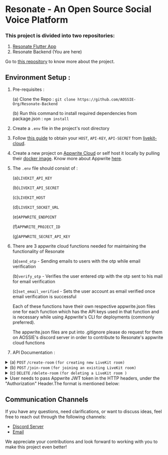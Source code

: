 # Resonate - An Open Source Social Voice Platform

### This project is divided into two repositories:

1. [Resonate Flutter App](https://github.com/AOSSIE-Org/Resonate)
2. Resonate Backend (You are here)

Go to [this repository](https://github.com/AOSSIE-Org/Resonate) to know more about the project.

## Environment Setup :

1. Pre-requisites :

   (a) Clone the Repo : `git clone https://github.com/AOSSIE-Org/Resonate-Backend`

   (b) Run this command to install required dependencies from package.json : `npm install`

2. Create a `.env` file in the project's root directory

3. Follow [this guide](https://docs.livekit.io/cloud/project-management/keys-and-tokens/) to obtain your `HOST`, `API-KEY`, `API-SECRET` from [livekit-cloud](https://livekit.io/cloud).

4. Create a new project on [Appwrite Cloud](https://appwrite.io/) or self host it locally by pulling their [docker image](https://appwrite.io/docs/self-hosting). Know more about Appwrite [here](https://appwrite.io/docs).

5. The `.env` file should consist of :

   (a)`LIVEKIT_API_KEY`

   (b)`LIVEKIT_API_SECRET`

   (c)`LIVEKIT_HOST`

   (d)`LIVEKIT_SOCKET_URL`

   (e)`APPWRITE_ENDPOINT`

   (f)`APPWRITE_PROJECT_ID`

   (g)`APPWRITE_SECRET_API_KEY`

6. There are 3 appwrite cloud functions needed for maintaining the functionality of Resonate

   (a)`send_otp` - Sending emails to users with the otp while email verification

   (b)`verify_otp` - Verifies the user entered otp with the otp sent to his mail for email verification

   (c)`set_email_verified` - Sets the user account as email verified once email verification is successful

   Each of these functions have their own respective appwrite.json files one for each function which has the API keys used in that function
   and is necessary while using Appwrite's CLI for deployments (commonly preferred).

   The appwrite.json files are put into .gitignore please do request for them on AOSSIE's discord server in order to contribute to Resonate's appwrite cloud functions

7. API Documentation :

<details>
   <summary>(a) <code>POST</code> <code>/create-room</code> <code>(for creating new LiveKit room)</code></summary>

##### Parameters

> | field | type     | data type             | description |
> | ----- | -------- | --------------------- | ----------- |
> | None  | required | object (JSON or YAML) | N/A         |

##### Request Body

> | field         | type     | data type          | description                                          |
> | ------------- | -------- | ------------------ | ---------------------------------------------------- |
> | `name`        | required | `string`           | The name of the room                                 |
> | `description` | required | `string`           | A description of the room                            |
> | `adminUid`    | required | `string`           | The unique identifier(UID) of the room administrator |
> | `tags`        | optional | `array of strings` | An array of tags associated with the room            |

##### Responses

> | http code | content-type       | response                            |
> | --------- | ------------------ | ----------------------------------- |
> | `200`     | `application/json` | `{msg:"Room created Successfully"}` |
> | `500`     | `application/json` | `{msg:"Error"}`                     |

##### Example cURL

> ```javascript
>  curl -X POST -H "Content-Type: application/json" --data @post.json http://localhost:3000/create-room
> ```

</details>

<details>
   <summary>(b) <code>POST</code> <code>/join-room</code> <code>(for joining an existing LiveKit room)</code></summary>

##### Parameters

> | field | type     | data type             | description |
> | ----- | -------- | --------------------- | ----------- |
> | None  | required | object (JSON or YAML) | N/A         |

##### Request Body

> | field  | type     | data type | description                                                        |
> | ------ | -------- | --------- | ------------------------------------------------------------------ |
> | `name` | required | `string`  | The name of the room user intends to join                          |
> | `uid`  | required | `string`  | The unique identifier(UID) of the user requesting to join the room |

##### Responses

> | http code | content-type       | response          |
> | --------- | ------------------ | ----------------- |
> | `200`     | `application/json` | `{msg:"Success"}` |
> | `500`     | `application/json` | `{msg:"Error"}`   |

##### Example cURL

> ```javascript
>  curl -X POST -H "Content-Type: application/json" --data @post.json http://localhost:3000/join-room
> ```

</details>

<details>
   <summary>(c) <code>DELETE</code> <code>/delete-room</code> <code>(for deleting a LiveKit room )</code></summary>

##### Parameters

> None

##### Request Body

> | field               | type     | data type | description                                                                 |
> | ------------------- | -------- | --------- | --------------------------------------------------------------------------- |
> | `appwriteRoomDocid` | required | `string`  | The document ID of the room in Appwrite database                            |
> | `token`             | required | `string`  | The access token used for verification and authorization to delete the room |

##### Responses

> | http code | content-type       | response                                |
> | --------- | ------------------ | --------------------------------------- |
> | `200`     | `application/json` | `{msg:"Success"}`                       |
> | `400`     | `application/json` | `{msg:"Invalid Token or Server Error"}` |

##### Example cURL

> ```javascript
>  curl -X DELETE -H "Content-Type: application/json" http://localhost:3000/delete-room
> ```

</details>
<details>
   <summary>User needs to pass Appwrite JWT token in the HTTP headers, under the "Authorization" Header.The format is mentioned below:</summary>

> Authorization : Bearer {token}

</details>

## Communication Channels

If you have any questions, need clarifications, or want to discuss ideas, feel free to reach out through the following channels:

- [Discord Server](https://discord.com/invite/6mFZ2S846n)
- [Email](mailto:aossie.oss@gmail.com)

We appreciate your contributions and look forward to working with you to make this project even better!

